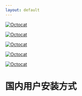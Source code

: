 ```yaml
---
layout: default
---
```


[![Octocat](https://img.shields.io/chrome-web-store/v/ffpljgmbiankjaokoefefmkoghcgoodn?style=social)](https://chrome.google.com/webstore/detail/microsoft-to-do-browser-e/${EXT_ID})

[![Octocat](https://img.shields.io/chrome-web-store/users/ffpljgmbiankjaokoefefmkoghcgoodn?style=social)](https://chrome.google.com/webstore/detail/microsoft-to-do-browser-e/${EXT_ID})

[![Octocat](https://img.shields.io/chrome-web-store/stars/ffpljgmbiankjaokoefefmkoghcgoodn?style=social)](https://chrome.google.com/webstore/detail/microsoft-to-do-browser-e/${EXT_ID}/reviews)

[![Octocat](https://img.shields.io/github/stars/waynegongcn/microsoft-todo-browser-ext?style=social)](https://github.com/WayneGongCN/microsoft-todo-browser-ext)

[![Octocat](https://img.shields.io/github/issues/waynegongcn/microsoft-todo-browser-ext?style=social)](https://github.com/WayneGongCN/microsoft-todo-browser-ext/issues)


# 国内用户安装方式
